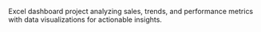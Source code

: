 Excel dashboard project analyzing sales, trends, and performance metrics with data visualizations for actionable insights.
